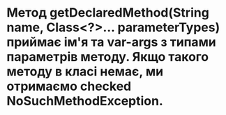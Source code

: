 # Метод getDeclaredMethod(String name, Class<?>... parameterTypes) приймає ім'я та var-args з типами параметрів методу. Якщо такого методу в класі немає, ми отримаємо checked NoSuchMethodException.